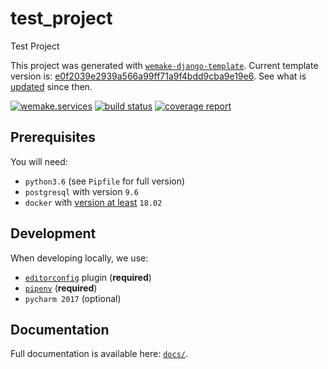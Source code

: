# test_project

Test Project

This project was generated with [`wemake-django-template`](https://github.com/wemake-services/wemake-django-template). Current template version is: [e0f2039e2939a566a99ff71a9f4bdd9cba9e19e6](https://github.com/wemake-services/wemake-django-template/tree/e0f2039e2939a566a99ff71a9f4bdd9cba9e19e6). See what is [updated](https://github.com/wemake-services/wemake-django-template/compare/e0f2039e2939a566a99ff71a9f4bdd9cba9e19e6...master) since then.


[![wemake.services](https://img.shields.io/badge/-wemake.services-green.svg?label=&logo=data%3Aimage%2Fpng%3Bbase64%2CiVBORw0KGgoAAAANSUhEUgAAABAAAAAQCAMAAAAoLQ9TAAAABGdBTUEAALGPC%2FxhBQAAAAFzUkdCAK7OHOkAAAAbUExURQAAAAAAAAAAAAAAAAAAAAAAAAAAAAAAAP%2F%2F%2F5TvxDIAAAAIdFJOUwAjRA8xXANAL%2Bv0SAAAADNJREFUGNNjYCAIOJjRBdBFWMkVQeGzcHAwksJnAPPZGOGAASzPzAEHEGVsLExQwE7YswCb7AFZSF3bbAAAAABJRU5ErkJggg%3D%3D)](http://wemake.services) [![build status](https://gitlab.com/wemake.services/test_project/badges/master/build.svg)](https://gitlab.com/wemake.services/test_project/commits/master) [![coverage report](https://gitlab.com/wemake.services/test_project/badges/master/coverage.svg)](https://gitlab.com/wemake.services/test_project/commits/master)


## Prerequisites

You will need:

- `python3.6` (see `Pipfile` for full version)
- `postgresql` with version `9.6`
- `docker` with [version at least](https://docs.docker.com/compose/compose-file/#compose-and-docker-compatibility-matrix) `18.02`


## Development

When developing locally, we use:

- [`editorconfig`](http://editorconfig.org/) plugin (**required**)
- [`pipenv`](https://github.com/kennethreitz/pipenv) (**required**)
- `pycharm 2017` (optional)


## Documentation

Full documentation is available here: [`docs/`](docs).
